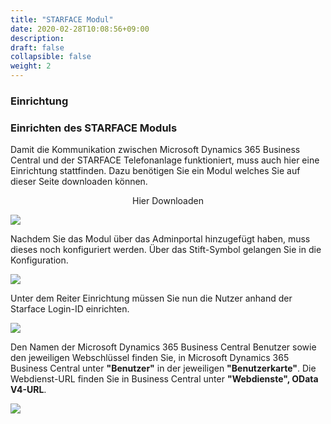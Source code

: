 ```yaml
---
title: "STARFACE Modul"
date: 2020-02-28T10:08:56+09:00
description: 
draft: false
collapsible: false
weight: 2
---
```

### Einrichtung

### Einrichten des STARFACE Moduls
Damit die Kommunikation zwischen Microsoft Dynamics 365 Business Central und der STARFACE Telefonanlage funktioniert, muss auch hier eine Einrichtung stattfinden. Dazu benötigen Sie ein Modul welches Sie auf dieser Seite downloaden können.

<p style="text-align: center;">
Hier Downloaden
</p>

[<img src="/images/apps/ctidownload.jpg">](files/CTI_Module.zip)


Nachdem Sie das Modul über das Adminportal hinzugefügt haben, muss dieses noch konfiguriert werden. Über das Stift-Symbol gelangen Sie in die Konfiguration.

![](images/apps/cticonfigstarfacede.png)

Unter dem Reiter Einrichtung müssen Sie nun die Nutzer anhand der Starface Login-ID einrichten.

![](images/apps/ctimodulesetupde.png)

Den Namen der Microsoft Dynamics 365 Business Central Benutzer sowie den jeweiligen Webschlüssel finden Sie, in Microsoft Dynamics 365 Business Central unter **"Benutzer"** in der jeweiligen **"Benutzerkarte"**. Die Webdienst-URL finden Sie in Business Central unter **"Webdienste", OData V4-URL**.

![](images/apps/ctiusersetupde.PNG)